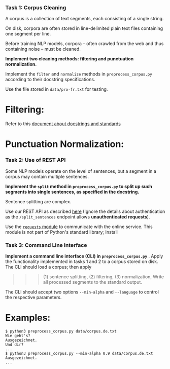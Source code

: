 ### Task 1: Corpus Cleaning

A corpus is a collection of text segments, each consisting of a single string. 

On disk, corpora are often stored in line-delimited plain text files containing one segment per line.

Before training NLP models, corpora – often crawled from the web and thus containing noise – must be cleaned. 

__Implement two cleaning methods: filtering and punctuation normalization.__

Implement the `filter` and `normalize` methods in `preprocess_corpus.py` according to their docstring specifications. 

Use the file stored in `data/pro-fr.txt` for testing.


# Filtering: 
Refer to this [document about docstrings and standards](https://pandas.pydata.org/docs/development/contributing_docstring.html)

# Punctuation Normalization: 

### Task 2: Use of REST API

Some NLP models operate on the level of sentences, but a segment in a corpus may contain multiple sentences. 

__Implement the `split` method in `preprocess_corpus.py` to split up such segments into single sentences, as specified in the docstring.__

Sentence splitting are complex. 

Use our REST API as described [here](https://stg.tait.ts.mt/api/v2/docs) 
(Ignore the details about authentication as the `/split_sentences` endpoint allows __unauthenticated requests__).

Use the [`requests` module](https://pypi.org/project/requests/) to communicate with the online service. 
This module is not part of Python's standard library; Install 

### Task 3: Command Line Interface

__Implement a command line interface (CLI) in `preprocess_corpus.py`__ . 
Apply the functionality implemented in tasks 1 and 2 to a corpus stored on disk. 
The CLI should load a corpus; then apply 

>>>(1) sentence splitting, 
>>>(2) filtering, 
>>>(3) normalization, 
>>> Write all processed segments to the standard output. 

The CLI should accept two options `--min-alpha` and `--language` to control the respective parameters.


# Examples:

```
$ python3 preprocess_corpus.py data/corpus.de.txt
Wie geht's?
Ausgezeichnet.
Und dir?
...
$ python3 preprocess_corpus.py --min-alpha 0.9 data/corpus.de.txt
Ausgezeichnet.
...
```
